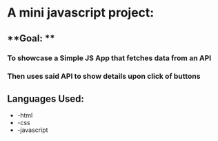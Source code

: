 # **A mini javascript project:**

## **Goal: **

### To showcase a Simple JS App that fetches data from an API
### Then uses said API to show details upon click of buttons 

## **Languages Used:**
* -html
* -css
* -javascript
